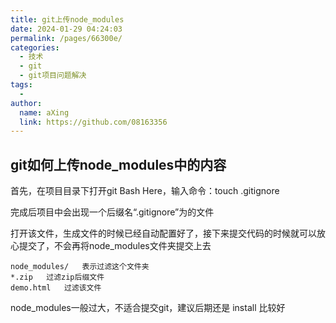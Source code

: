 ```yaml
---
title: git上传node_modules
date: 2024-01-29 04:24:03
permalink: /pages/66300e/
categories:
  - 技术
  - git
  - git项目问题解决
tags:
  - 
author: 
  name: aXing
  link: https://github.com/08163356
---
```


## git如何上传node_modules中的内容

首先，在项目目录下打开git Bash Here，输入命令：touch .gitignore

完成后项目中会出现一个后缀名“.gitignore”为的文件

打开该文件，生成文件的时候已经自动配置好了，接下来提交代码的时候就可以放心提交了，不会再将node_modules文件夹提交上去

```
node_modules/   表示过滤这个文件夹
*.zip   过滤zip后缀文件
demo.html   过滤该文件
```


<!-- more -->
node_modules一般过大，不适合提交git，建议后期还是 install 比较好

